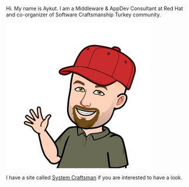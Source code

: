 Hi. My name is Aykut. I am a Middleware & AppDev Consultant at Red Hat and co-organizer of Software Craftsmanship Turkey community.

![](avatar.png)

I have a site called [System Craftsman](systemcraftsman.com) if you are interested to have a look. 


<!--
**mabulgu/mabulgu** is a ✨ _special_ ✨ repository because its `README.md` (this file) appears on your GitHub profile.

Here are some ideas to get you started:

- 🔭 I’m currently working on ...
- 🌱 I’m currently learning ...
- 👯 I’m looking to collaborate on ...
- 🤔 I’m looking for help with ...
- 💬 Ask me about ...
- 📫 How to reach me: ...
- 😄 Pronouns: ...
- ⚡ Fun fact: ...
-->
